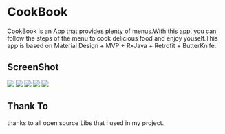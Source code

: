 # CookBook
CookBook is an App that provides plenty of menus.With this app, you can follow the steps of the menu to cook delicious food and enjoy youself.This app is based on Material Design + MVP + RxJava + Retrofit + ButterKnife.
## ScreenShot
![](https://https://github.com/hcqeric/CookBook/ScreenShot/Screenshot_1.png) ![](https://https://github.com/hcqeric/CookBook/ScreenShot/Screenshot_2.png) ![](https://https://github.com/hcqeric/CookBook/ScreenShot/Screenshot_3.png) ![](https://https://github.com/hcqeric/CookBook/ScreenShot/Screenshot_4.png) ![](https://https://github.com/hcqeric/CookBook/ScreenShot/Screenshot_5.png)

## Thank To
thanks to all open source Libs that I used in my project.
